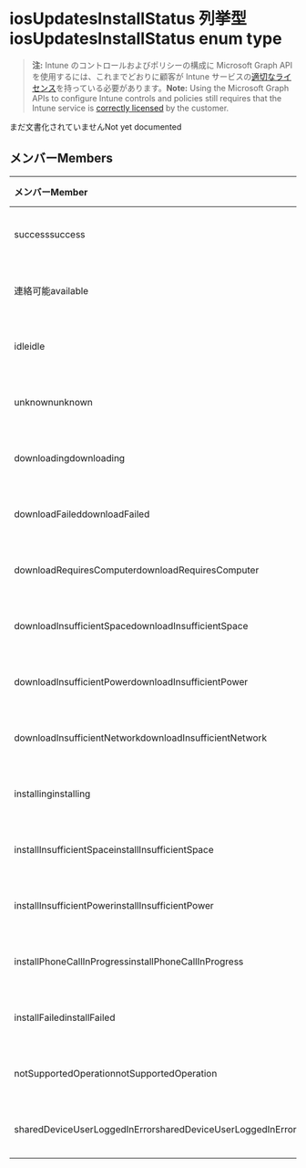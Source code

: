 # <a name="iosupdatesinstallstatus-enum-type"></a><span data-ttu-id="62196-101">iosUpdatesInstallStatus 列挙型</span><span class="sxs-lookup"><span data-stu-id="62196-101">iosUpdatesInstallStatus enum type</span></span>

> <span data-ttu-id="62196-102">**注:** Intune のコントロールおよびポリシーの構成に Microsoft Graph API を使用するには、これまでどおりに顧客が Intune サービスの[適切なライセンス](https://go.microsoft.com/fwlink/?linkid=839381)を持っている必要があります。</span><span class="sxs-lookup"><span data-stu-id="62196-102">**Note:** Using the Microsoft Graph APIs to configure Intune controls and policies still requires that the Intune service is [correctly licensed](https://go.microsoft.com/fwlink/?linkid=839381) by the customer.</span></span>

<span data-ttu-id="62196-103">まだ文書化されていません</span><span class="sxs-lookup"><span data-stu-id="62196-103">Not yet documented</span></span>
## <a name="members"></a><span data-ttu-id="62196-104">メンバー</span><span class="sxs-lookup"><span data-stu-id="62196-104">Members</span></span>
|<span data-ttu-id="62196-105">メンバー</span><span class="sxs-lookup"><span data-stu-id="62196-105">Member</span></span>|<span data-ttu-id="62196-106">値</span><span class="sxs-lookup"><span data-stu-id="62196-106">Value</span></span>|<span data-ttu-id="62196-107">説明</span><span class="sxs-lookup"><span data-stu-id="62196-107">Description</span></span>|
|:---|:---|:---|
|<span data-ttu-id="62196-108">success</span><span class="sxs-lookup"><span data-stu-id="62196-108">success</span></span>|<span data-ttu-id="62196-109">0</span><span class="sxs-lookup"><span data-stu-id="62196-109">0%</span></span>|<span data-ttu-id="62196-110">まだ文書化されていません</span><span class="sxs-lookup"><span data-stu-id="62196-110">Not yet documented</span></span>|
|<span data-ttu-id="62196-111">連絡可能</span><span class="sxs-lookup"><span data-stu-id="62196-111">available</span></span>|<span data-ttu-id="62196-112">1</span><span class="sxs-lookup"><span data-stu-id="62196-112">-1</span></span>|<span data-ttu-id="62196-113">まだ文書化されていません</span><span class="sxs-lookup"><span data-stu-id="62196-113">Not yet documented</span></span>|
|<span data-ttu-id="62196-114">idle</span><span class="sxs-lookup"><span data-stu-id="62196-114">idle</span></span>|<span data-ttu-id="62196-115">2</span><span class="sxs-lookup"><span data-stu-id="62196-115">-2</span></span>|<span data-ttu-id="62196-116">まだ文書化されていません</span><span class="sxs-lookup"><span data-stu-id="62196-116">Not yet documented</span></span>|
|<span data-ttu-id="62196-117">unknown</span><span class="sxs-lookup"><span data-stu-id="62196-117">unknown</span></span>|<span data-ttu-id="62196-118">3</span><span class="sxs-lookup"><span data-stu-id="62196-118">"3"</span></span>|<span data-ttu-id="62196-119">まだ文書化されていません</span><span class="sxs-lookup"><span data-stu-id="62196-119">Not yet documented</span></span>|
|<span data-ttu-id="62196-120">downloading</span><span class="sxs-lookup"><span data-stu-id="62196-120">downloading</span></span>|<span data-ttu-id="62196-121">-2016330712</span><span class="sxs-lookup"><span data-stu-id="62196-121">-2016330712</span></span>|<span data-ttu-id="62196-122">まだ文書化されていません</span><span class="sxs-lookup"><span data-stu-id="62196-122">Not yet documented</span></span>|
|<span data-ttu-id="62196-123">downloadFailed</span><span class="sxs-lookup"><span data-stu-id="62196-123">downloadFailed</span></span>|<span data-ttu-id="62196-124">-2016330711</span><span class="sxs-lookup"><span data-stu-id="62196-124">-2016330711</span></span>|<span data-ttu-id="62196-125">まだ文書化されていません</span><span class="sxs-lookup"><span data-stu-id="62196-125">Not yet documented</span></span>|
|<span data-ttu-id="62196-126">downloadRequiresComputer</span><span class="sxs-lookup"><span data-stu-id="62196-126">downloadRequiresComputer</span></span>|<span data-ttu-id="62196-127">-2016330710</span><span class="sxs-lookup"><span data-stu-id="62196-127">-2016330710</span></span>|<span data-ttu-id="62196-128">まだ文書化されていません</span><span class="sxs-lookup"><span data-stu-id="62196-128">Not yet documented</span></span>|
|<span data-ttu-id="62196-129">downloadInsufficientSpace</span><span class="sxs-lookup"><span data-stu-id="62196-129">downloadInsufficientSpace</span></span>|<span data-ttu-id="62196-130">-2016330709</span><span class="sxs-lookup"><span data-stu-id="62196-130">-2016330709</span></span>|<span data-ttu-id="62196-131">まだ文書化されていません</span><span class="sxs-lookup"><span data-stu-id="62196-131">Not yet documented</span></span>|
|<span data-ttu-id="62196-132">downloadInsufficientPower</span><span class="sxs-lookup"><span data-stu-id="62196-132">downloadInsufficientPower</span></span>|<span data-ttu-id="62196-133">-2016330708</span><span class="sxs-lookup"><span data-stu-id="62196-133">-2016330708</span></span>|<span data-ttu-id="62196-134">まだ文書化されていません</span><span class="sxs-lookup"><span data-stu-id="62196-134">Not yet documented</span></span>|
|<span data-ttu-id="62196-135">downloadInsufficientNetwork</span><span class="sxs-lookup"><span data-stu-id="62196-135">downloadInsufficientNetwork</span></span>|<span data-ttu-id="62196-136">-2016330707</span><span class="sxs-lookup"><span data-stu-id="62196-136">-2016330707</span></span>|<span data-ttu-id="62196-137">まだ文書化されていません</span><span class="sxs-lookup"><span data-stu-id="62196-137">Not yet documented</span></span>|
|<span data-ttu-id="62196-138">installing</span><span class="sxs-lookup"><span data-stu-id="62196-138">installing</span></span>|<span data-ttu-id="62196-139">-2016330706</span><span class="sxs-lookup"><span data-stu-id="62196-139">-2016330706</span></span>|<span data-ttu-id="62196-140">まだ文書化されていません</span><span class="sxs-lookup"><span data-stu-id="62196-140">Not yet documented</span></span>|
|<span data-ttu-id="62196-141">installInsufficientSpace</span><span class="sxs-lookup"><span data-stu-id="62196-141">installInsufficientSpace</span></span>|<span data-ttu-id="62196-142">-2016330705</span><span class="sxs-lookup"><span data-stu-id="62196-142">-2016330705</span></span>|<span data-ttu-id="62196-143">まだ文書化されていません</span><span class="sxs-lookup"><span data-stu-id="62196-143">Not yet documented</span></span>|
|<span data-ttu-id="62196-144">installInsufficientPower</span><span class="sxs-lookup"><span data-stu-id="62196-144">installInsufficientPower</span></span>|<span data-ttu-id="62196-145">-2016330704</span><span class="sxs-lookup"><span data-stu-id="62196-145">-2016330704</span></span>|<span data-ttu-id="62196-146">まだ文書化されていません</span><span class="sxs-lookup"><span data-stu-id="62196-146">Not yet documented</span></span>|
|<span data-ttu-id="62196-147">installPhoneCallInProgress</span><span class="sxs-lookup"><span data-stu-id="62196-147">installPhoneCallInProgress</span></span>|<span data-ttu-id="62196-148">-2016330703</span><span class="sxs-lookup"><span data-stu-id="62196-148">-2016330703</span></span>|<span data-ttu-id="62196-149">まだ文書化されていません</span><span class="sxs-lookup"><span data-stu-id="62196-149">Not yet documented</span></span>|
|<span data-ttu-id="62196-150">installFailed</span><span class="sxs-lookup"><span data-stu-id="62196-150">installFailed</span></span>|<span data-ttu-id="62196-151">-2016330702</span><span class="sxs-lookup"><span data-stu-id="62196-151">-2016330702</span></span>|<span data-ttu-id="62196-152">まだ文書化されていません</span><span class="sxs-lookup"><span data-stu-id="62196-152">Not yet documented</span></span>|
|<span data-ttu-id="62196-153">notSupportedOperation</span><span class="sxs-lookup"><span data-stu-id="62196-153">notSupportedOperation</span></span>|<span data-ttu-id="62196-154">-2016330701</span><span class="sxs-lookup"><span data-stu-id="62196-154">-2016330701</span></span>|<span data-ttu-id="62196-155">まだ文書化されていません</span><span class="sxs-lookup"><span data-stu-id="62196-155">Not yet documented</span></span>|
|<span data-ttu-id="62196-156">sharedDeviceUserLoggedInError</span><span class="sxs-lookup"><span data-stu-id="62196-156">sharedDeviceUserLoggedInError</span></span>|<span data-ttu-id="62196-157">-2016330699</span><span class="sxs-lookup"><span data-stu-id="62196-157">-2016330699</span></span>|<span data-ttu-id="62196-158">まだ文書化されていません</span><span class="sxs-lookup"><span data-stu-id="62196-158">Not yet documented</span></span>|








